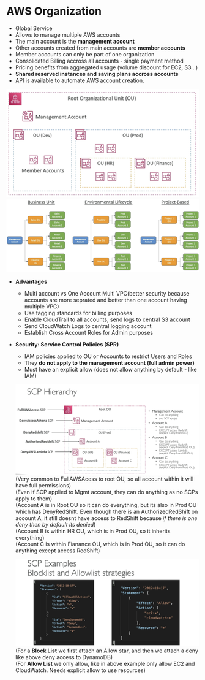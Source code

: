 # AWS Organization

  - Global Service
  - Allows to manage multiple AWS accounts
  - The main account is the **management account**
  - Other accounts created from main accounts are **member accounts**
  - Member accounts can only be part of one organization
  - Consolidated Billing accross all accounts - single payment method
  - Pricing benefits from aggregated usage (volume discount for EC2, S3...)
  - **Shared reserved instances and saving plans accross accounts**
  - API is available to automate AWS account creation.

  ![Alt text](images/Organization.png)
  ![Alt text](images/OU_Example.png)

- **Advantages**
  - Multi account vs One Account Multi VPC(better security because accounts are more seprated and better than one account having multiple VPC)
  - Use tagging standards for billing purposes
  - Enable CloudTrail to all accounts, send logs to central S3 account
  - Send CloudWatch Logs to central logging account
  - Establish Cross Account Roles for Admin purposes
- **Security: Service Control Policies (SPR)**
  - IAM policies applied to OU or Accounts to restrict Users and Roles
  - They **do not apply to the management account (full admin power)**
  - Must have an explicit allow (does not allow anything by default - like IAM)

  ![Alt text](images/SCP_Hierarcy.png)
  (Very common to FullAWSAcess to root OU, so all account within it will have full permissions)  
  (Even if SCP applied to Mgmt account, they can do anything as no SCPs apply to them)  
  (Account A is in Root OU so it can do everything, but its also in Prod OU which has DenyRedShift. Even though there is an AuthorizedRedShift on account A, it still doesnt have access to RedShift because *if there is one deny then by default its denied*)  
  (Account B is within HR OU, which is in Prod OU, so it inherits everything)  
  (Account C is within Fianance OU, which is in Prod OU, so it can do anything except access RedShift)  

  ![Alt text](images/SCP_Examples.png)
  (For a **Block List** we first attach an Allow star, and then we attach a deny like above deny access to DynamoDB)  
  (For **Allow List** we only allow, like in above example only allow EC2 and CloudWatch. Needs explicit allow to use resources)  